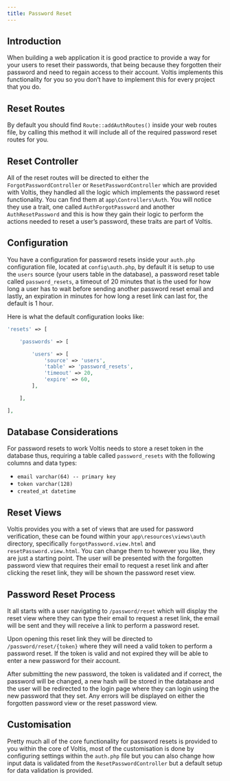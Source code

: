 ```yaml
---
title: Password Reset
---
```


## Introduction

When building a web application it is good practice to provide a way for your users to reset their passwords, that being because they forgotten their password and need to regain access to their account. Voltis implements this functionality for you so you don’t have to implement this for every project that you do.

## Reset Routes

By default you should find `Route::addAuthRoutes()` inside your web routes file, by calling this method it will include all of the required password reset routes for you.

## Reset Controller

All of the reset routes will be directed to either the `ForgotPasswordController` or `ResetPasswordController` which are provided with Voltis, they handled all the logic which implements the password reset functionality. You can find them at `app\Controllers\Auth`. You will notice they use a trait, one called `AuthForgotPassword` and another `AuthResetPassword` and this is how they gain their logic to perform the actions needed to reset a user’s password, these traits are part of Voltis.

## Configuration

You have a configuration for password resets inside your `auth.php` configuration file, located at `config\auth.php`, by default it is setup to use the `users` source (your users table in the database), a password reset table called `password_resets`, a timeout of 20 minutes that is the used for how long a user has to wait before sending another password reset email and lastly, an expiration in minutes for how long a reset link can last for, the default is 1 hour.

Here is what the default configuration looks like:

```php
'resets' => [

	'passwords' => [

		'users' => [
			'source' => 'users',
			'table' => 'password_resets',
			'timeout' => 20,
			'expire' => 60,
		],

	],

],
```

## Database Considerations

For password resets to work Voltis needs to store a reset token in the database thus, requiring a table called `password_resets` with the following columns and data types:

- `email varchar(64) -- primary key`
- `token varchar(128)`
- `created_at datetime`

## Reset Views

Voltis provides you with a set of views that are used for password verification, these can be found within your `app\resources\views\auth` directory, specifically `forgotPassword.view.html` and `resetPassword.view.html`. You can change them to however you like, they are just a starting point. The user will be presented with the forgotten password view that requires their email to request a reset link and after clicking the reset link, they will be shown the password reset view.

## Password Reset Process

It all starts with a user navigating to `/password/reset` which will display the reset view where they can type their email to request a reset link, the email will be sent and they will receive a link to perform a password reset.

Upon opening this reset link they will be directed to `/password/reset/{token}` where they will need a valid token to perform a password reset. If the token is valid and not expired they will be able to enter a new password for their account.

After submitting the new password, the token is validated and if correct, the password will be changed, a new hash will be stored in the database and the user will be redirected to the login page where they can login using the new password that they set. Any errors will be displayed on either the forgotten password view or the reset password view.

## Customisation

Pretty much all of the core functionality for password resets is provided to you within the core of Voltis, most of the customisation is done by configuring settings within the `auth.php` file but you can also change how input data is validated from the `ResetPasswordController` but a default setup for data validation is provided.
